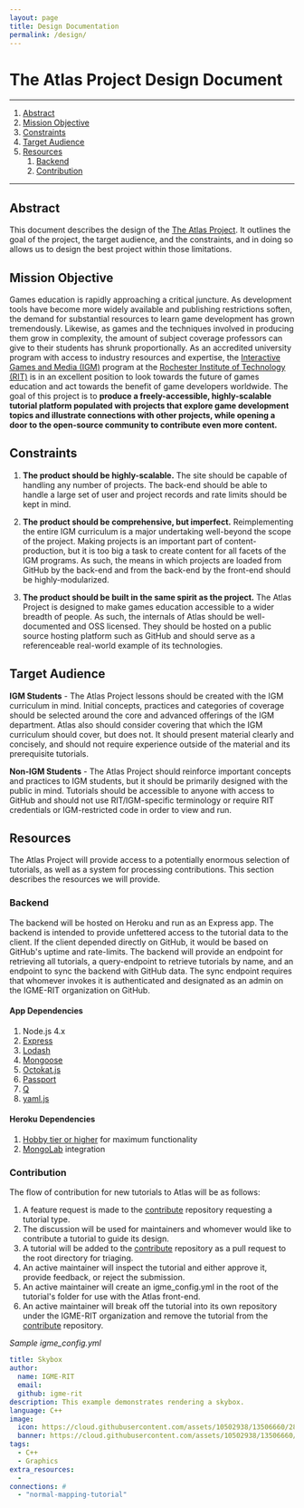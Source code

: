```yaml
---
layout: page
title: Design Documentation
permalink: /design/
---
```


# The Atlas Project Design Document

---

1. [Abstract](#abstract)
2. [Mission Objective](#mission-objective) 
3. [Constraints](#constraints)
4. [Target Audience](#target-audience)
5. [Resources](#resources)
    1. [Backend](#backend)
    3. [Contribution](#contribution)

---

## Abstract
This document describes the design of the [The Atlas Project](https://github.com/IGME-RIT/igme-rit.github.io/). It outlines the goal of the project, the target audience, and the constraints, and in doing so allows us to design the best project within those limitations.

## Mission Objective
Games education is rapidly approaching a critical juncture. As development tools have become more widely available and publishing restrictions soften, the demand for substantial resources to learn game development has grown tremendously. Likewise, as games and the techniques involved in producing them grow in complexity, the amount of subject coverage professors can give to their students has shrunk proportionally. As an accredited university program with access to industry resources and expertise, the [Interactive Games and Media (IGM)](https://www.rit.edu/gccis/igm/) program at the [Rochester Institute of Technology (RIT)](http://www.rit.edu/) is in an excellent position to look towards the future of games education and act towards the benefit of game developers worldwide. The goal of this project is to __produce a freely-accessible, highly-scalable tutorial platform populated with projects that explore game development topics and illustrate connections with other projects, while opening a door to the open-source community to contribute even more content.__ 

## Constraints
1. __The product should be highly-scalable.__ The site should be capable of handling any number of projects. The back-end should be able to handle a large set of user and project records and rate limits should be kept in mind.

2. __The product should be comprehensive, but imperfect.__ Reimplementing the entire IGM curriculum is a major undertaking well-beyond the scope of the project. Making projects is an important part of content-production, but it is too big a task to create content for all facets of the IGM programs. As such, the means in which projects are loaded from GitHub by the back-end and from the back-end by the front-end should be highly-modularized.

3. __The product should be built in the same spirit as the project.__ The Atlas Project is designed to make games education accessible to a wider breadth of people. As such, the internals of Atlas should be well-documented and OSS licensed. They should be hosted on a public source hosting platform such as GitHub and should serve as a referenceable real-world example of its technologies.

## Target Audience
__IGM Students__ - The Atlas Project lessons should be created with the IGM curriculum in mind. Initial concepts, practices and categories of coverage should be selected around the core and advanced offerings of the IGM department. Atlas also should consider covering that which the IGM curriculum should cover, but does not. It should present material clearly and concisely, and should not require experience outside of the material and its prerequisite tutorials.

__Non-IGM Students__ - The Atlas Project should reinforce important concepts and practices to IGM students, but it should be primarily designed with the public in mind. Tutorials should be accessible to anyone with access to GitHub and should not use RIT/IGM-specific terminology or require RIT credentials or IGM-restricted code in order to view and run.

## Resources
The Atlas Project will provide access to a potentially enormous selection of tutorials, as well as a system for processing contributions. This section describes the resources we will provide.

### Backend

The backend will be hosted on Heroku and run as an Express app. The backend is intended to provide unfettered access to the tutorial data to the client. If the client depended directly on GitHub, it would be based on GitHub's uptime and rate-limits. The backend will provide an endpoint for retrieving all tutorials, a query-endpoint to retrieve tutorials by name, and an endpoint to sync the backend with GitHub data. The sync endpoint requires that whomever invokes it is authenticated and designated as an admin on the IGME-RIT organization on GitHub.

#### App Dependencies
1. Node.js 4.x
2. [Express](https://www.npmjs.com/package/express)
3. [Lodash](https://www.npmjs.com/package/lodash)
4. [Mongoose](https://www.npmjs.com/package/mongoose)
5. [Octokat.js](https://www.npmjs.com/package/octokat)
6. [Passport](https://www.npmjs.com/package/passport)
7. [Q](https://www.npmjs.com/package/q)
8. [yaml.js](https://www.npmjs.com/package/yamljs)

#### Heroku Dependencies
1. [Hobby tier or higher](https://www.heroku.com/pricing) for maximum functionality
2. [MongoLab](https://elements.heroku.com/addons/mongolab) integration

### Contribution

The flow of contribution for new tutorials to Atlas will be as follows:

1. A feature request is made to the [contribute](https://github.com/igme-rit/contribute/issues) repository requesting a tutorial type.
2. The discussion will be used for maintainers and whomever would like to contribute a tutorial to guide its design.
3. A tutorial will be added to the [contribute](https://github.com/igme-rit/contribute/pulls) repository as a pull request to the root directory for triaging.
4. An active maintainer will inspect the tutorial and either approve it, provide feedback, or reject the submission.
5. An active maintainer will create an igme_config.yml in the root of the tutorial's folder for use with the Atlas front-end. 
6. An active maintainer will break off the tutorial into its own repository under the IGME-RIT organization and remove the tutorial from the [contribute](https://github.com/igme-rit/contribute) repository.

_Sample igme\_config.yml_

```yaml
title: Skybox
author:
  name: IGME-RIT
  email:
  github: igme-rit
description: This example demonstrates rendering a skybox.
language: C++
image:
  icon: https://cloud.githubusercontent.com/assets/10502938/13506660/28be0300-e14d-11e5-90e3-b194f14e52bd.PNG
  banner: https://cloud.githubusercontent.com/assets/10502938/13506660/28be0300-e14d-11e5-90e3-b194f14e52bd.PNG
tags:
  - C++
  - Graphics
extra_resources:
  - 
connections: # 
  - "normal-mapping-tutorial"
```